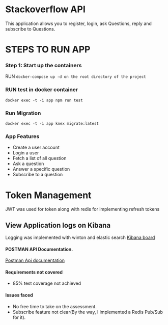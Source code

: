 # Stackoverflow API

This application allows you to register, login, ask Questions, reply and subscribe to Questions.

# STEPS TO RUN APP

### Step 1: Start up the containers

RUN `docker-compose up -d on the root directory of the project`

### RUN test in docker container

`docker exec -t -i app npm run test`

### Run Migration

`docker exec -t -i app knex migrate:latest`

### App Features

- Create a user account
- Login a user
- Fetch a list of all question
- Ask a question
- Answer a specific question
- Subscribe to a question

# Token Management

JWT was used for token along with redis for implementing refresh tokens

## View Application logs on Kibana

Logging was implemented with winton and elastic search
[Kibana board](http://localhost:5601/app/kibana#/discover)

#### POSTMAN API Documentation.

[Postman Api documentation](https://documenter.getpostman.com/view/5622145/TzsbLSvL)

#### Requirements not covered

- 85% test coverage not achieved

#### Issues faced

- No free time to take on the assessment.
- Subscribe feature not clear(By the way, I implemented a Redis Pub/Sub for it).
